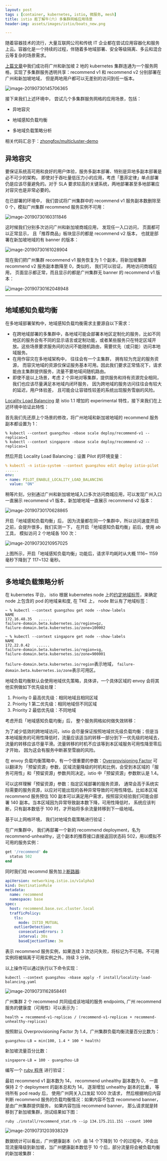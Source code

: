 ```yaml
---
layout: post
tags : [container, kubernetes, istio, 微服务, mesh]
title: istio 庖丁解牛(六) 多集群网格应用场景
header-img: assets/images/istio/boats_new.png

---
```


随着容器技术的流行，大量互联网公司和传统 IT 企业都在尝试应用容器化和服务上云。容器化是一个持续的过程，伴随着多地域部署、安全等级隔离、多云和混合云等复杂的场景需求。

[上篇文章](http://zhonghua.io/2019/07/29/istio-analysis-5/)中我们成功将广州和新加坡 2 地的 kubernetes 集群连通为一个服务网格，实现了多集群服务透明共享：recommend v1 和 recommend v2 分别部署在广州和新加坡地域， 但是两地用户都可以无差别的访问到任一版本。

![image-20190730145706365](//zhongfox-blogimage-1256048497.cos.ap-guangzhou.myqcloud.com/2019-07-31-132130.png)

接下来我们上述环境中， 尝试几个多集群服务网格的应用场景，包括：

- 异地容灾

- 地域感知负载均衡

- 多地域负载策略分析

相关代码汇总于：[zhongfox/multicluster-demo](https://github.com/zhongfox/multicluster-demo)

## 异地容灾

要保证系统高可用和良好的用户体验，服务多副本部署、特别是异地多副本部署是必不可少的架构， 即使对于吞吐量低压力小的应用，考虑「墨菲定律」单点部署仍是应该尽量避免的。对于 SLA 要求较高的关键系统，两地部署甚至多地部署应对容灾也是非常必要的。

在已部署的环境中， 我们尝试将广州集群中的 recommend v1 服务副本数删除至 0 个，模拟广州集群 recommend 服务实例不可用：

![image-20190730160311846](//zhongfox-blogimage-1256048497.cos.ap-guangzhou.myqcloud.com/2019-07-31-132139.png)

这时候我们分别多次访问广州和新加坡商城应用， 发现任一入口访问， 页面都可以正常显示， 且「推荐商品」板块显示的都是 recommend v2 版本， 也就是部署在新加坡地域的有 banner 的版本：

 ![image-20190730161028904](//zhongfox-blogimage-1256048497.cos.ap-guangzhou.myqcloud.com/2019-07-31-132343.png)

现在我们把广州集群 recommend v1 服务恢复为 1 个副本，将新加坡集群 recommend v2 服务副本数降至 0，类似的， 我们可以验证， 两地访问商城应用， 页面显示都正常，而且显示的都是广州集群无 banner 的 recommend v1 版本：

![image-20190730162048948](//zhongfox-blogimage-1256048497.cos.ap-guangzhou.myqcloud.com/2019-07-31-132349.png)

------

## 地域感知负载均衡

在多地域部署架构中，地域感知负载均衡需求主要源自以下需求：

- 在跨地域部署的多集群中，各地域可能会部署本地区定制化的服务，比如不同地区的服务会有不同的显示语言或定制功能，或者某些服务只在特定区域开放。这些场景要求服务间的访问不能随机路由，需要优先（或只能）访问本地域服务。
- 在用作容灾在多地域架构中， 往往会有一个主集群， 拥有较为充足的服务资源， 而容灾地域的资源仅保证服务基本可用。因此我们要求正常情况下，请求能由主集群提供服务，流量不要地域间随机路由。
- 即使不是以上场景，考虑 2 个异地对等集群，提供服务和持有资源完全相同， 我们也应该尽量满足本地域内闭环服务， 因为跨地域的服务访问往往会有较大的延迟，用户体验差， 且可能会让容错性较差的系统出现服务雪崩的风险。

[Locality Load Balancing](https://istio.io/docs/ops/traffic-management/locality-load-balancing/) 是 istio 1.1 增加的 experimental 特性，接下来我们在上述环境中验证此特性：

首先我们先还原上个场景的修改，将广州地域和新加坡地域的 recommend 服务副本都设置为 1：

```shell
% kubectl --context guangzhou -nbase scale deploy/recommend-v1 --replicas=1
% kubectl --context singapore -nbase scale deploy/recommend-v2 --replicas=1
```

然后开启 Locality Load Balancing：设置 Pilot 的环境变量：

```yaml
% kubectl -n istio-system --context guangzhou edit deploy istio-pilot
......
env:
- name: PILOT_ENABLE_LOCALITY_LOAD_BALANCING
  value: "ON"
```

稍等片刻，分别通过广州和新加坡地域入口多次访问商城应用，可以发现广州入口一直展示 recommend v1 版本，新加坡地域一直展示 recommend v2 版本：

![image-20190730170628865](//zhongfox-blogimage-1256048497.cos.ap-guangzhou.myqcloud.com/2019-07-31-132357.png)

开启「地域感知负载均衡」后， 因为流量都在同一个集群中，所以访问速度开启之前，会提升很多，我们实测一下， 在开启「地域感知负载均衡」前后，使用 ab 工具， 模拟访问 2 个地域各 100 次：

![image-20190730210957025](//zhongfox-blogimage-1256048497.cos.ap-guangzhou.myqcloud.com/2019-07-31-132402.png)

上图所示，开启「地域感知负载均衡」功能后，请求平均耗时从大概 1116~ 1159 毫秒下降到了 117~132 毫秒。

------

## 多地域负载策略分析

在 kubernetes 平台， istio 根据 kubernetes node 上的[约定地域标签](https://kubernetes.io/docs/reference/kubernetes-api/labels-annotations-taints/#failure-domain-beta-kubernetes-io-region)，来确定 node 上包含的 pod 的地域亲和度,  在 TKE 上， node 默认有了地域标签：

```shell
~ % kubectl --context guangzhou get node --show-labels
NAME           
172.16.48.35   ......  
failure-domain.beta.kubernetes.io/region=gz,
failure-domain.beta.kubernetes.io/zone=100002

~ % kubectl --context singapore get node --show-labels
NAME          
172.22.0.42   ......
failure-domain.beta.kubernetes.io/region=sg,
failure-domain.beta.kubernetes.io/zone=900001
```

`failure-domain.beta.kubernetes.io/region`表示地域， `failure-domain.beta.kubernetes.io/zone`表示可用区。

地域负载均衡默认会使用地域优先策略，具体讲，一个具体区域的 envoy 会将其他实例做如下优先级处理：

1. Priority 0 最高优先级：相同地域且相同区域
2. Priority 1 第二优先级：相同地域但不同区域
3. Priority 2 最低优先级：不同地域

考虑开启「地域感知负载均衡」后， 整个服务网格如何做失效转移：

为了减少低效的跨地域访问，istio 会尽量保证按照地域优先级负载均衡；但是当本地域服务的可用性降低时，流量应该适当的转移一部分到下一优先级的地域去，流量的转移应该尽量平滑。流量转移的时机不应该等到本区域服务可用性降至零后才开始， 因为这会有服务中断甚至雪崩的风险。

在 envoy 负载均衡策略中，有一个很重要的参数：[Overprovisioning Factor](https://www.envoyproxy.io/docs/envoy/latest/intro/arch_overview/upstream/load_balancing/overprovisioning#arch-overview-load-balancing-overprovisioning-factor) 可以翻译为 「预留资源」参数，区域流量降级的时机和比例，会受到本区域的「服务可用性」和「预留资源」参数共同决定。istio 中「预留资源」参数默认是 1.4。

可以这样理解「预留资源」参数：指定区域部署的服务资源， 通常会高于系统实际需要的服务资源，以应对可能出现的各种异常导致的可用性降低。比如本区域 recommend 服务预估 100 副本可以满足用户需求，按照容灾经验我们可能会部署 140 副本。当本区域因为异常导致副本数下降，可用性降低时， 系统应该判断，只有副本数低于 100 时，才开始将多余流量转移到下一级地域。

基于以上网格环境， 我们对地域负载策略进行验证：

在广州集群中， 我们再部署一个新的 recommend deployment，名为 recommend-unhealthy，这个副本的推荐接口直接返回状态码 502，用以模拟不可用的服务实例：

```ruby
get '/recommend' do
  status 502
end
```

同时我们给 recommd 服务加上[断路器](https://istio.io/docs/reference/config/networking/v1alpha3/destination-rule/#OutlierDetection):

```yaml
apiVersion: networking.istio.io/v1alpha3
kind: DestinationRule
metadata:
  name: recommend
  namespace: base
spec:
  host: recommend.base.svc.cluster.local
  trafficPolicy:
    tls:
      mode: ISTIO_MUTUAL
    outlierDetection:
      consecutiveErrors: 3
      interval: 30s
      baseEjectionTime: 3m
```

表示 recommend 服务实例，如果连续 3 次访问失败，将标记为不可用。不可用实例将被隔离于可用实例之外，持续 3 分钟。

以上操作可以通过执行以下命令实现：

```shell
kubectl --context guangzhou -nbase apply -f install/locality-load-balancing.yaml
```

![image-20190731162858461](//zhongfox-blogimage-1256048497.cos.ap-guangzhou.myqcloud.com/2019-07-31-132411.png)

广州集群 2 个  recommend 共同组成该地域的服务 endpoints, 广州 recommend 服务的健康度（可用性）可以表示为：

```shell
health = recommend-v1-replicas / (recommend-v1-replicas + recommend-unhealthy-replicas)
```

按照默认 Overprovisioning Factor 为 1.4，广州集群负载均衡流量百分比数为：

```shell
guangzhou-LB = min(100, 1.4 * 100 * health)
```

新加坡流量百分比数：

```shell
singapore-LB = 100 - guangzhou-LB
```

编写一个 [ruby 程序](https://github.com/zhongfox/multicluster-demo/blob/master/install/recommend_stat.rb) 进行验证：

最初 recommend v1 副本数为 14， recommend unhealthy 副本数为 0， 一直保持 2 个 deployment 的副本总和为 14， 逐渐增加 unhealthy 副本的比重， 等待所有 pod ready 后， 使用广州网关入口发起 1000 次请求， 然后根据响应内容判断 recommend 服务的负载均衡情况：如果内容不包含 recommend banner，是由广州集群提供服务， 如果内容包括 recommend banner， 那么请求就是转移到了新加坡集群，测试结果如下图：

```shell
ruby ./install/recommend_stat.rb --ip 134.175.211.151 --count 1000
```

![image-20190731203938329](//zhongfox-blogimage-1256048497.cos.ap-guangzhou.myqcloud.com/2019-07-31-132416.png)

数据统计可以看出，广州健康副本（v1）由 14 个下降到 10 个的过程中，不会出现流量降级到新加坡，当广州健康副本数低于 10 个后，部分流量将会被负载均衡的新加坡集群：
<div id="container" style="height: 500px;"></div>
<!-- script type="text/javascript" src="http://echarts.baidu.com/gallery/vendors/echarts/echarts.min.js"></script -->
<script type="text/javascript" src="https://cdnjs.cloudflare.com/ajax/libs/echarts/4.6.0/echarts.min.js"></script>
<script type="text/javascript">
var dom = document.getElementById("container");
var myChart = echarts.init(dom);
var app = {};
option = null;
app.title = '多 X 轴示例';
var colors = ['#6DD3C8', '#675bba', '#d14a61'];
option = {
    color: colors,
    tooltip: { trigger: 'none', axisPointer: { type: 'cross' } },
    legend: { data:['广州 V1 请求数', '新加坡 V2 请求数', 'Errors'] },
    grid: { top: 70, bottom: 50 },
    xAxis: [
        {
            type: 'category',
            axisTick: { alignWithLabel: true },
            axisLine: { onZero: false, lineStyle: { color: colors[1] } },
            axisPointer: {
                label: {
                    formatter: function (params) {
                        return 'unhealthy:\n副本数  ' + params.value;
                    }
                }
            },
            data: ['0','1','2','3','4','5','6', '7', '8', '9', '10', '11', '12', '13', '14']
        },
        {
            type: 'category',
            axisTick: { alignWithLabel: true },
            axisLine: { onZero: false, lineStyle: { color: colors[0] } },
            axisPointer: {
                label: {
                    formatter: function (params) {
                        return 'V1:\n副本数  ' + params.value
                            + (params.seriesData.length ? '\n请求数' + params.seriesData[0].data : '');
                    }
                }
            },
            data: ["14", "13", "12", "11", "10", "9", "8", "7", "6", "5", "4", "3", "2", "1", "0"]
        }
    ],
    yAxis: [ { type: 'value' } ],
    series: [
        {
            name:'广州 V1 请求数',
            type:'line',
            xAxisIndex: 1,
            smooth: true,
            data: [1000,997,994,994,991,886,803,707,582,504,401,303,208,115,0]
        },
        {
            name:'新加坡 V2 请求数',
            type:'line',
            smooth: true,
            data: [0,0,0,0,0,105,188,284,403,484,587,681,771,870,979]
        },
        {
            name:'Errors',
            type:'line',
            smooth: true,
            data: [0,3,6,6,9,9,9,9,15,12,12,16,21,15,21]
        }
    ]
};
if (option && typeof option === "object") { myChart.setOption(option, true); }
</script>

只要广州主集群的健康度不为 0（v1 副本 > 0）, 则第一优先级的广州集群负载流量也会大于 0，保证剩余的可用性尽量满足地域就近负载。

随着 unhealthy 副本数的增加，我们可以看到访问的错误请求数目并未按比例增加，一直保持在一个平稳的错误值，这是因为我们上面给 recommend 服务配置了断路器，因此服务整体的高可用性得以保证。

------

在更多个集群连通的网格中，负载算法支持多层降级，另外每个地域也可以显示指定流量降级时的下级集群， 各集群的负载权重也可以手动设置。

利用 Istio 和 envoy 的以上能力，结合各集群的资源情况和业务规划，可以让我们调配出高可用、高性能的多集群服务网格。

